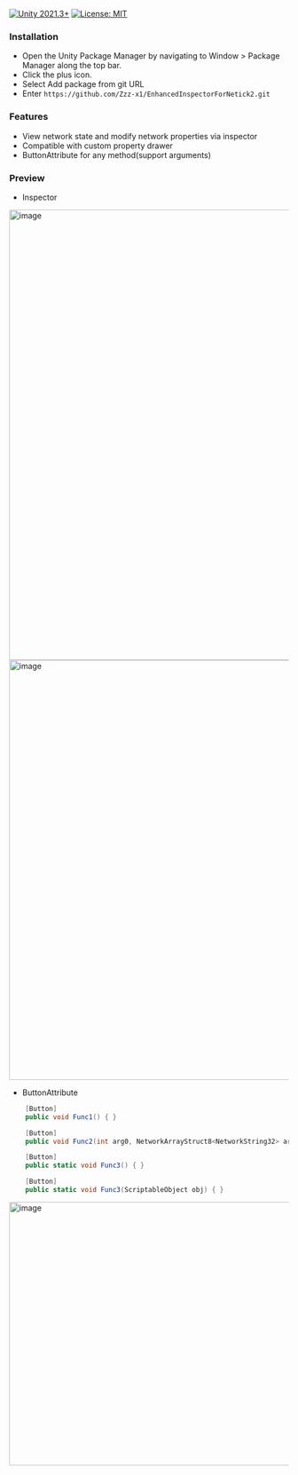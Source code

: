 [![Unity 2021.3+](https://img.shields.io/badge/unity-2021.3%2B-blue.svg)](https://unity3d.com/get-unity/download)
[![License: MIT](https://img.shields.io/badge/License-MIT-brightgreen.svg)](https://github.com/Zzz-x1/EnhancedInspectorForNetick2/blob/main/LICENSE)

### Installation
- Open the Unity Package Manager by navigating to Window > Package Manager along the top bar.
- Click the plus icon.
- Select Add package from git URL
- Enter ```https://github.com/Zzz-x1/EnhancedInspectorForNetick2.git```
### Features
- View network state and modify network properties via inspector
- Compatible with custom property drawer
- ButtonAttribute for any method(support arguments)
### Preview
- Inspector
<img width="573" height="812" alt="image" src="https://github.com/user-attachments/assets/f3931831-9c30-49e2-ac18-7d9c62f7bf4d" />
<img width="508" height="757" alt="image" src="https://github.com/user-attachments/assets/61bc329a-ba6f-40de-b815-4cf2bb7d5061" />


- ButtonAttribute
```C#
    [Button]
    public void Func1() { }

    [Button]
    public void Func2(int arg0, NetworkArrayStruct8<NetworkString32> arg1) { }

    [Button]
    public static void Func3() { }

    [Button]
    public static void Func3(ScriptableObject obj) { }
```

<img width="583" height="475" alt="image" src="https://github.com/user-attachments/assets/8dcff913-f4f0-4c2b-9764-65b4708d7ba8" />


